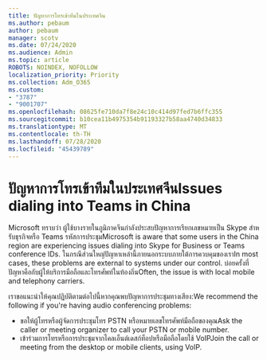 ```yaml
---
title: ปัญหาการโทรเข้าทีมในประเทศจีน
ms.author: pebaum
author: pebaum
manager: scotv
ms.date: 07/24/2020
ms.audience: Admin
ms.topic: article
ROBOTS: NOINDEX, NOFOLLOW
localization_priority: Priority
ms.collection: Adm_O365
ms.custom:
- "3787"
- "9001707"
ms.openlocfilehash: 08625fe710da7f8e24c10c414d97fed7b6ffc355
ms.sourcegitcommit: b10cea11b4975354b91193327b58aa4740d34833
ms.translationtype: MT
ms.contentlocale: th-TH
ms.lasthandoff: 07/28/2020
ms.locfileid: "45439789"
---
```

# <a name="issues-dialing-into-teams-in-china"></a><span data-ttu-id="6ceb0-102">ปัญหาการโทรเข้าทีมในประเทศจีน</span><span class="sxs-lookup"><span data-stu-id="6ceb0-102">Issues dialing into Teams in China</span></span>

<span data-ttu-id="6ceb0-103">Microsoft ทราบว่า ผู้ใช้บางรายในภูมิภาคจีนกําลังประสบปัญหาการเรียกเลขหมายเป็น Skype สําหรับธุรกิจหรือ Teams รหัสการประชุม</span><span class="sxs-lookup"><span data-stu-id="6ceb0-103">Microsoft is aware that some users in the China region are experiencing issues dialing into Skype for Business or Teams conference IDs.</span></span> <span data-ttu-id="6ceb0-104">ในกรณีส่วนใหญ่ปัญหาเหล่านี้ภายนอกระบบภายใต้การควบคุมของเรา</span><span class="sxs-lookup"><span data-stu-id="6ceb0-104">In most cases, these problems are external to systems under our control.</span></span> <span data-ttu-id="6ceb0-105">บ่อยครั้งที่ปัญหาคือกับผู้ให้บริการมือถือและโทรศัพท์ในท้องถิ่น</span><span class="sxs-lookup"><span data-stu-id="6ceb0-105">Often, the issue is with local mobile and telephony carriers.</span></span>

<span data-ttu-id="6ceb0-106">เราขอแนะนําให้คุณปฏิบัติตามต่อไปนี้หากคุณพบปัญหาการประชุมทางเสียง:</span><span class="sxs-lookup"><span data-stu-id="6ceb0-106">We recommend the following if you're having audio conferencing problems:</span></span>

-   <span data-ttu-id="6ceb0-107">ขอให้ผู้โทรหรือผู้จัดการประชุมโทร PSTN หรือหมายเลขโทรศัพท์มือถือของคุณ</span><span class="sxs-lookup"><span data-stu-id="6ceb0-107">Ask the caller or meeting organizer to call your PSTN or mobile number.</span></span>
-   <span data-ttu-id="6ceb0-108">เข้าร่วมการโทรหรือการประชุมจากไคลเอ็นต์เดสก์ท็อปหรือมือถือโดยใช้ VoIP</span><span class="sxs-lookup"><span data-stu-id="6ceb0-108">Join the call or meeting from the desktop or mobile clients, using VoIP.</span></span>